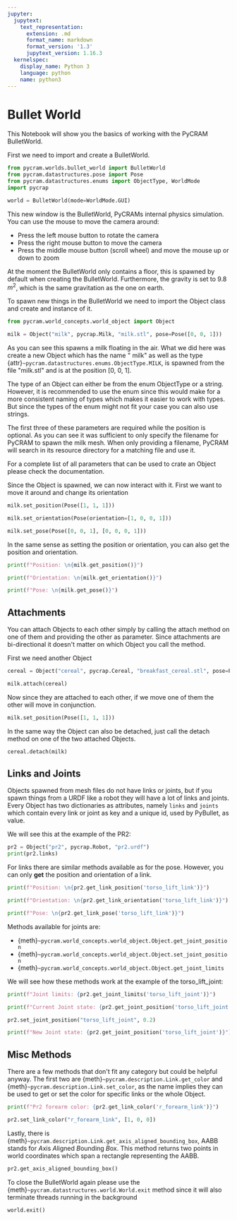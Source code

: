 ```yaml
---
jupyter:
  jupytext:
    text_representation:
      extension: .md
      format_name: markdown
      format_version: '1.3'
      jupytext_version: 1.16.3
  kernelspec:
    display_name: Python 3
    language: python
    name: python3
---
```


# Bullet World

This Notebook will show you the basics of working with the PyCRAM BulletWorld.

First we need to import and create a BulletWorld.

```python
from pycram.worlds.bullet_world import BulletWorld
from pycram.datastructures.pose import Pose
from pycram.datastructures.enums import ObjectType, WorldMode
import pycrap

world = BulletWorld(mode=WorldMode.GUI)
```

This new window is the BulletWorld, PyCRAMs internal physics simulation. You can use the mouse to move the camera
around:

* Press the left mouse button to rotate the camera
* Press the right mouse button to move the camera
* Press the middle mouse button (scroll wheel) and move the mouse up or down to zoom

At the moment the BulletWorld only contains a floor, this is spawned by default when creating the BulletWorld.
Furthermore, the gravity is set to 9.8 $m^2$, which is the same gravitation as the one on earth.

To spawn new things in the BulletWorld we need to import the Object class and create and instance of it.

```python
from pycram.world_concepts.world_object import Object

milk = Object("milk", pycrap.Milk, "milk.stl", pose=Pose([0, 0, 1]))
```

<!-- #region -->
As you can see this spawns a milk floating in the air. What we did here was create a new Object which has the name "
milk" as well as the type {attr}`~pycram.datastructures.enums.ObjectType.MILK`, is spawned from the file "milk.stl" and is at the position [0, 0, 1].

The type of an Object can either be from the enum ObjectType or a string. However, it is recommended to use the enum
since this would make for a more consistent naming of types which makes it easier to work with types. But since the
types of the enum might not fit your case you can also use strings.

The first three of these parameters are required while the position is optional. As you can see it was sufficient to
only specify the filename for PyCRAM to spawn the milk mesh. When only providing a filename, PyCRAM will search in its
resource directory for a matching file and use it.

For a complete list of all parameters that can be used to crate an Object please check the documentation.

Since the Object is spawned, we can now interact with it. First we want to move it around and change its orientation
<!-- #endregion -->

```python
milk.set_position(Pose([1, 1, 1]))
```

```python
milk.set_orientation(Pose(orientation=[1, 0, 0, 1]))
```

```python
milk.set_pose(Pose([0, 0, 1], [0, 0, 0, 1]))
```

In the same sense as setting the position or orientation, you can also get the position and orientation.

```python
print(f"Position: \n{milk.get_position()}")

print(f"Orientation: \n{milk.get_orientation()}")

print(f"Pose: \n{milk.get_pose()}")
```

## Attachments

You can attach Objects to each other simply by calling the attach method on one of them and providing the other as
parameter. Since attachments are bi-directional it doesn't matter on which Object you call the method.

First we need another Object

```python
cereal = Object("cereal", pycrap.Cereal, "breakfast_cereal.stl", pose=Pose([1, 0, 1]))
```

```python
milk.attach(cereal)
```

Now since they are attached to each other, if we move one of them the other will move in conjunction.

```python
milk.set_position(Pose([1, 1, 1]))
```

In the same way the Object can also be detached, just call the detach method on one of the two attached Objects.

```python
cereal.detach(milk)
```

## Links and Joints

Objects spawned from mesh files do not have links or joints, but if you spawn things from a URDF like a robot they will
have a lot of links and joints. Every Object has two dictionaries as attributes, namely ```links``` and ```joints```
which contain every link or joint as key and a unique id, used by PyBullet, as value.

We will see this at the example of the PR2:

```python
pr2 = Object("pr2", pycrap.Robot, "pr2.urdf")
print(pr2.links)
```

For links there are similar methods available as for the pose. However, you can only **get** the position and
orientation of a link.

```python
print(f"Position: \n{pr2.get_link_position('torso_lift_link')}")

print(f"Orientation: \n{pr2.get_link_orientation('torso_lift_link')}")

print(f"Pose: \n{pr2.get_link_pose('torso_lift_link')}")
```

Methods available for joints are:

* {meth}`~pycram.world_concepts.world_object.Object.get_joint_position`
* {meth}`~pycram.world_concepts.world_object.Object.set_joint_position`
* {meth}`~pycram.world_concepts.world_object.Object.get_joint_limits`

We will see how these methods work at the example of the torso_lift_joint:

```python
print(f"Joint limits: {pr2.get_joint_limits('torso_lift_joint')}")

print(f"Current Joint state: {pr2.get_joint_position('torso_lift_joint')}")

pr2.set_joint_position("torso_lift_joint", 0.2)

print(f"New Joint state: {pr2.get_joint_position('torso_lift_joint')}")
```

## Misc Methods

There are a few methods that don't fit any category but could be helpful anyway. The first two are {meth}`~pycram.description.Link.get_color`
and {meth}`~pycram.description.Link.set_color`, as the name implies they can be used to get or set the color for specific links or the whole
Object.

```python
print(f"Pr2 forearm color: {pr2.get_link_color('r_forearm_link')}")
```

```python
pr2.set_link_color("r_forearm_link", [1, 0, 0])
```

Lastly, there is {meth}`~pycram.description.Link.get_axis_aligned_bounding_box`, AABB stands for *A*xis *A*ligned *B*ounding *B*ox. This method returns two points in
world coordinates which span a rectangle representing the AABB.

```python
pr2.get_axis_aligned_bounding_box()
```

To close the BulletWorld again please use the {meth}`~pycram.datastructures.world.World.exit` method since it will also terminate threads running in the
background

```python
world.exit()
```
